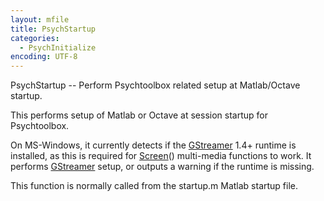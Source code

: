 ```yaml
---
layout: mfile
title: PsychStartup
categories:
  - PsychInitialize
encoding: UTF-8
---
```


PsychStartup -- Perform Psychtoolbox related setup at Matlab/Octave startup.

This performs setup of Matlab or Octave at session startup for
Psychtoolbox.

On MS-Windows, it currently detects if the [GStreamer](/docs/GStreamer) 1.4+ runtime is
installed, as this is required for [Screen](/docs/Screen)() multi-media functions to
work. It performs [GStreamer](/docs/GStreamer) setup, or outputs a warning if the runtime is
missing.

This function is normally called from the startup.m Matlab startup file.
